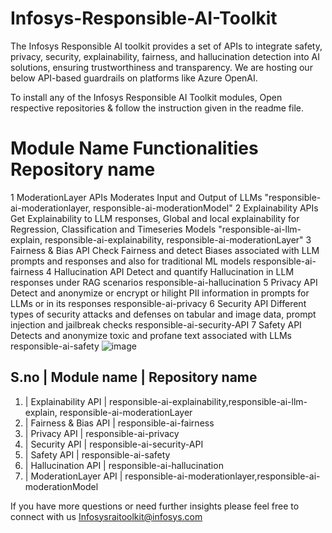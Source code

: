# **Infosys-Responsible-AI-Toolkit**
The Infosys Responsible AI toolkit provides a set of APIs to integrate safety, privacy, security, explainability, fairness, and hallucination detection into AI solutions, ensuring trustworthiness and transparency. We are hosting our below API-based guardrails on platforms like Azure OpenAI.

To install any of the Infosys Responsible AI Toolkit modules, Open respective repositories & follow the instruction given in the readme file.

#	Module Name	Functionalities	Repository name
1	ModerationLayer APIs 	Moderates Input and Output of LLMs	"responsible-ai-moderationlayer,
responsible-ai-moderationModel"
2	Explainability APIs	Get Explainability to LLM responses, Global and local explainability for Regression, Classification and Timeseries Models	"responsible-ai-llm-explain, 
responsible-ai-explainability,
responsible-ai-moderationLayer"
3	Fairness & Bias API	Check Fairness and detect Biases associated with LLM prompts and responses and also for traditional ML models	responsible-ai-fairness
4	Hallucination API	Detect and quantify Hallucination in LLM responses under RAG scenarios	responsible-ai-hallucination
5	Privacy API 	Detect and anonymize or encrypt or hilight PII information in prompts for LLMs or in its responses	responsible-ai-privacy
6	Security API	Different types of security attacks and defenses on tabular and image data, prompt injection and jailbreak checks	responsible-ai-security-API
7	Safety API	Detects and anonymize toxic and profane text associated with LLMs	responsible-ai-safety
![image](https://github.com/user-attachments/assets/f083e990-223e-451b-bb0f-7f4b1d0bd46d)


S.no  | Module name            |  Repository name  
-------------------------------------------------------------------------------------------------------------------------
1.    | Explainability API     | responsible-ai-explainability,responsible-ai-llm-explain, responsible-ai-moderationLayer
2.    | Fairness & Bias API    | responsible-ai-fairness  
3.    | Privacy API            | responsible-ai-privacy
4.    | Security API           | responsible-ai-security-API
5.    | Safety API             | responsible-ai-safety
6.    | Hallucination API      | responsible-ai-hallucination
7.    | ModerationLayer API    | responsible-ai-moderationlayer,responsible-ai-moderationModel

If you have more questions or need further insights please feel free to connect with us  Infosysraitoolkit@infosys.com
